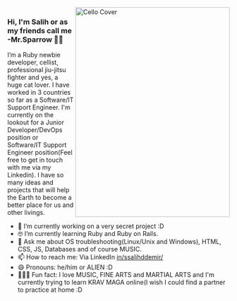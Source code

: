 <img align="right" src="https://github.com/salihhdemirr/salihhdemirr/blob/master/cello.jpg" alt="Cello Cover" width=350px height=475px>

### Hi, I'm Salih or as my friends call me -Mr.Sparrow  🏴‍☠️

I’m a Ruby newbie developer, cellist, professional jiu-jitsu fighter and yes, a huge cat lover. I have worked in 3 countries so far as a Software/IT Support Engineer. I'm currently on the lookout for a Junior Developer/DevOps position or Software/IT Support Engineer position(Feel free to get in touch with me via my Linkedin). I have so many ideas and projects that will help the Earth to become a better place for us and other livings.

- 📱  I’m currently working on a very secret project :D
- 🤓 I’m currently learning Ruby and Ruby on Rails.
- 💬  Ask me about OS troubleshooting(Linux/Unix and Windows), HTML, CSS, JS, Databases and of course MUSIC.
- 📫  How to reach me: Via LinkedIn [in/ssalihddemir/](https://www.linkedin.com/in/ssalihddemir/)
- 😄  Pronouns: he/him or ALIEN :D
- 🚴🏽‍♀️  Fun fact: I love MUSIC, FINE ARTS and MARTIAL ARTS and I'm currently trying to learn KRAV MAGA online(I wish I could find a partner to practice at home :D
